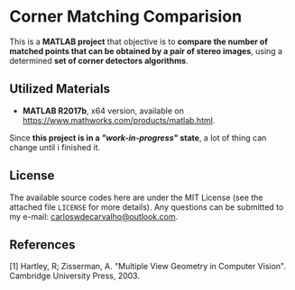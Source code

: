 # Corner Matching Comparision

This is a **MATLAB project** that objective is to **compare the number of matched points that can be obtained by a pair of stereo images**, using a determined **set of corner detectors algorithms**. 

## Utilized Materials

- **MATLAB R2017b**, x64 version, available on https://www.mathworks.com/products/matlab.html.

Since **this project is in a _"work-in-progress"_ state**, a lot of thing can change until i finished it.

## License

The available source codes here are under the MIT License (see the attached file `LICENSE` for more details). Any questions can be submitted to my e-mail: carloswdecarvalho@outlook.com.

## References

[1] Hartley, R; Zisserman, A. "Multiple View Geometry in Computer Vision". Cambridge University Press, 2003.
